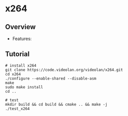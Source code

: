 # x264

## Overview

+ Features:


## Tutorial

```shell
# install x264
git clone https://code.videolan.org/videolan/x264.git
cd x264
./configure --enable-shared --disable-asm
make
sudo make install
cd ..

# test
mkdir build && cd build && cmake .. && make -j
./test_x264
```
